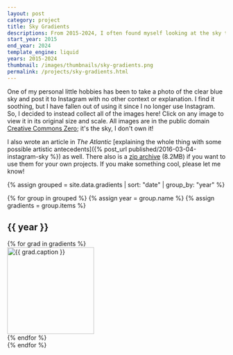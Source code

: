 ```yaml
---
layout: post
category: project
title: Sky Gradients
descriptions: From 2015-2024, I often found myself looking at the sky to capture an image of a sky gradient and post it to Instagram. This archive collects all the gradients for users to browse without needing Instagram.
start_year: 2015
end_year: 2024
template_engine: liquid
years: 2015-2024
thumbnail: /images/thumbnails/sky-gradients.png
permalink: /projects/sky-gradients.html
---
```

One of my personal little hobbies has been to take a photo of the clear blue sky and post it to Instagram with no other context or explanation. I find it soothing, but I have fallen out of using it since I no longer use Instagram. So, I decided to instead collect all of the images here! Click on any image to view it in its original size and scale. All images are in the public domain [Creative Commons Zero](https://creativecommons.org/public-domain/cc0/); it's the sky, I don't own it!

I also wrote an article in _The Atlantic_ [explaining the whole thing with some possible artistic antecedents]({% post_url published/2016-03-04-instagram-sky %}) as well. There also is a [zip archive](/images/projects/sky-gradients.zip) (8.2MB) if you want to use them for your own projects. If you make something cool, please let me know!

{% assign grouped = site.data.gradients | sort: "date" | group_by: "year" %}

{% for group in grouped %}
  {% assign year = group.name %}
  {% assign gradients = group.items %}

  <h2 class="h2">{{ year }}</h2>
  <!--grid-cols-2 md:grid-cols-3 lg:grid-cols-4  -->
  <div class="flex flex-wrap flex-row gap-1 justify-start not-prose">
      {% for grad in gradients %}
        <div>
            <a onclick="modal_{{ grad.id }}.showModal()"><img src="/images/projects/sky-gradients/thumbnails/{{ grad.filename | replace: '.jpg', '-200.jpg' }}" width="200" height="200" alt="{{ grad.caption }}"/></a>
            <dialog id="modal_{{ grad.id }}" class="modal modal-bottom sm:modal-middle">
              <div class="modal-box">
                  <figure>
                      <img class="w-full object-cover p-1" src="/images/projects/sky-gradients/{{ grad.filename }}"/>
                      <figcaption class="px-5 py-5 text-center text-md font-mono font-semibold">{{ grad.caption }}</figcaption>
                  </figure>
              </div>
              <form method="dialog" class="modal-backdrop">
                <button>close</button>
              </form>
            </dialog>
        </div>
      {% endfor %}
  </div>
{% endfor %}
